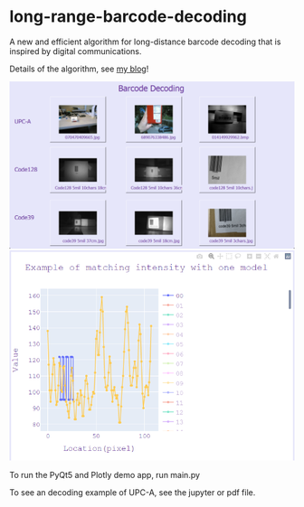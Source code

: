 # long-range-barcode-decoding
 A new and efficient algorithm for long-distance barcode decoding that is inspired by digital communications.
 
 Details of the algorithm, see [my blog](https://luna-profile.herokuapp.com/view_post/37)!
 
![](README_md_files/image.png?v=1&type=image)
![](README_md_files/image%20%282%29.png?v=1&type=image)


To run the PyQt5 and Plotly demo app, run main.py

To see an decoding example of UPC-A, see the jupyter or pdf file.

